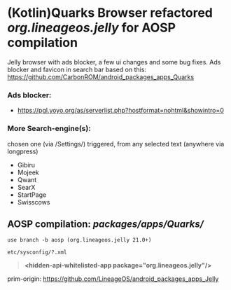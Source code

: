 # (Kotlin)Quarks Browser refactored ***org.lineageos.jelly*** for AOSP compilation
Jelly browser with ads blocker, a few ui changes and some bug fixes.
Ads blocker and favicon in search bar based on this: https://github.com/CarbonROM/android_packages_apps_Quarks


### Ads blocker:
 * https://pgl.yoyo.org/as/serverlist.php?hostformat=nohtml&showintro=0

### More Search-engine(s):
chosen one (via /Settings/) triggered, from any selected text (anywhere via longpress)
 * Gibiru
 * Mojeek
 * Qwant
 * SearX
 * StartPage
 * Swisscows

## AOSP compilation: ***packages/apps/Quarks/***
```
use branch -b aosp (org.lineageos.jelly 21.0+)
```

```
etc/sysconfig/?.xml 
```
>__\<hidden-api-whitelisted-app package="org.lineageos.jelly"/\>__

prim-origin: https://github.com/LineageOS/android_packages_apps_Jelly

